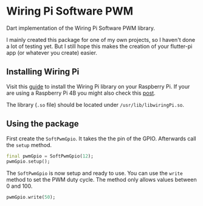 # Wiring Pi Software PWM

Dart implementation of the Wiring Pi Software PWM library.

I mainly created this package for one of my own projects, so I haven't done a lot of testing yet. But I still hope this makes the creation of your flutter-pi app (or whatever you create) easier.

## Installing Wiring Pi

Visit this [guide](http://wiringpi.com/download-and-install/) to install the Wiring Pi library on your Raspberry Pi. If your are using a Raspberry Pi 4B you might also check this [post](http://wiringpi.com/wiringpi-updated-to-2-52-for-the-raspberry-pi-4b/).

The library (`.so` file) should be located under `/usr/lib/libwiringPi.so`.

## Using the package

First create the `SoftPwmGpio`. It takes the the pin of the GPIO. Afterwards call the `setup` method.
```dart
final pwmGpio = SoftPwmGpio(12);
pwmGpio.setup();
```

The `SoftPwmGpio` is now setup and ready to use. You can use the `write` method to set the PWM duty cycle. The method only allows values between 0 and 100.
```dart
pwmGpio.write(50);
```
